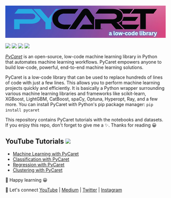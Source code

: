 ![](https://github.com/TirendazAcademy/Machine-Learning-with-PyCaret/blob/main/Images/logo-tirendaz.png)

[![](https://img.shields.io/badge/Python-darkblue?&style=plastic&logo=python&logoColor=white)]()
[![](https://img.shields.io/badge/Pycaret-darkred?style=plastic&logo=pycaret&logoColor=white)]()
[![](https://img.shields.io/badge/DataScience-darkgreen?&style=plastic&logo=datascience&logoColor=white)]()
[![](https://img.shields.io/badge/MachineLearning-darkorange?&style=plastic&logo=machinelearning&logoColor=white)]()

[*PyCaret*](https://pycaret.org/) is an open-source, low-code machine learning library in Python that automates machine learning workflows. PyCaret empowers anyone to build low-code, powerful, end-to-end machine learning solutions.

PyCaret is a low-code library that can be used to replace hundreds of lines of code with just a few lines. This allows you to perform machine learning projects quickly and efficiently. It is basically a Python wrapper surrounding various machine learning libraries and frameworks like scikit-learn, XGBoost, LightGBM, CatBoost, spaCy, Optuna, Hyperopt, Ray, and a few more. You can install PyCaret with Python's pip package manager: `pip install pycaret`

This repository contains PyCaret tutorials with the notebooks and datasets. If you enjoy this repo, don't forget to give me a ✨. Thanks for reading 😀

## YouTube Tutorials [![](https://img.shields.io/badge/YouTube-FF0000?style=plastic&logo=youtube&logoColor=white)](https://www.youtube.com/playlist?list=PLbQRubTta6fcWFyjKtDyDPTwxC6t1HMEn)

- [Machine Learning with PyCaret](https://youtu.be/LEJlW6STeB0)
- [Classification with PyCaret](https://youtu.be/rIf4TNtMTtk)
- [Regression with PyCaret](https://youtu.be/nvZ08g7tHhE)
- [Clustering with PyCaret](https://youtu.be/wOzeFurDfQ0)

📌 Happy learning 😀 

🔗 Let's connect [YouTube](http://youtube.com/tirendazacademy) | [Medium](http://tirendazacademy.medium.com) | [Twitter](http://twitter.com/tirendazacademy) | [Instagram](https://www.instagram.com/tirendazacademy)
